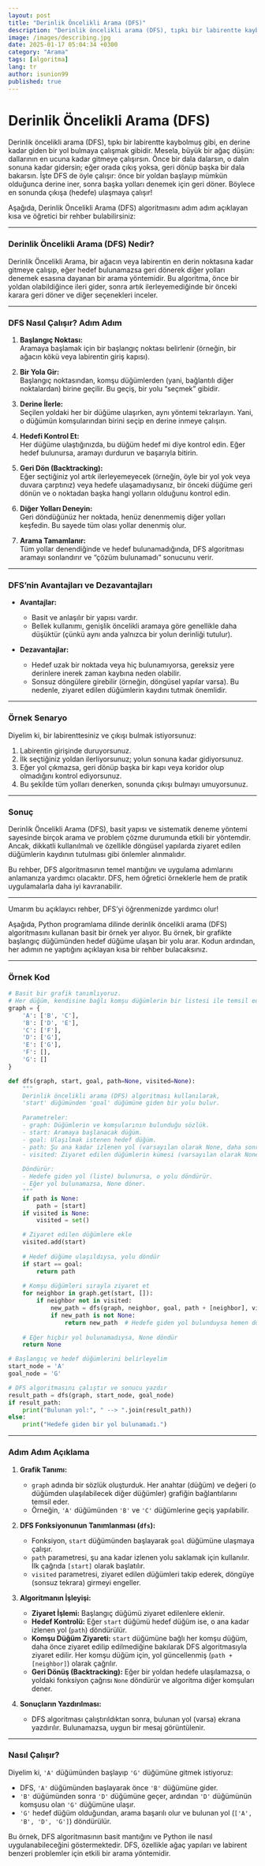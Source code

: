 ```yaml
---
layout: post
title: "Derinlik Öncelikli Arama (DFS)"
description: "Derinlik öncelikli arama (DFS), tıpkı bir labirentte kaybolmuş gibi, en derine kadar giden bir yol bulmaya çalışmak gibidir. Mesela, büyük bir ağaç düşün: dallarının en ucuna kadar gitmeye çalışırsın."
image: /images/describing.jpg
date: 2025-01-17 05:04:34 +0300
category: "Arama"
tags: [algoritma]
lang: tr
author: isunion99
published: true
---
```


# Derinlik Öncelikli Arama (DFS)


Derinlik öncelikli arama (DFS), tıpkı bir labirentte kaybolmuş gibi, en derine kadar giden bir yol bulmaya çalışmak gibidir. Mesela, büyük bir ağaç düşün: dallarının en ucuna kadar gitmeye çalışırsın. Önce bir dala dalarsın, o dalın sonuna kadar gidersin; eğer orada çıkış yoksa, geri dönüp başka bir dala bakarsın. İşte DFS de öyle çalışır: önce bir yoldan başlayıp mümkün olduğunca derine iner, sonra başka yolları denemek için geri döner. Böylece en sonunda çıkışa (hedefe) ulaşmaya çalışır!


Aşağıda, Derinlik Öncelikli Arama (DFS) algoritmasını adım adım açıklayan kısa ve öğretici bir rehber bulabilirsiniz:

---

### Derinlik Öncelikli Arama (DFS) Nedir?

Derinlik Öncelikli Arama, bir ağacın veya labirentin en derin noktasına kadar gitmeye çalışıp, eğer hedef bulunamazsa geri dönerek diğer yolları denemek esasına dayanan bir arama yöntemidir. Bu algoritma, önce bir yoldan olabildiğince ileri gider, sonra artık ilerleyemediğinde bir önceki karara geri döner ve diğer seçenekleri inceler.

---

### DFS Nasıl Çalışır? Adım Adım

1. **Başlangıç Noktası:**  
   Aramaya başlamak için bir başlangıç noktası belirlenir (örneğin, bir ağacın kökü veya labirentin giriş kapısı).

2. **Bir Yola Gir:**  
   Başlangıç noktasından, komşu düğümlerden (yani, bağlantılı diğer noktalardan) birine geçilir. Bu geçiş, bir yolu “seçmek” gibidir.

3. **Derine İlerle:**  
   Seçilen yoldaki her bir düğüme ulaşırken, aynı yöntemi tekrarlayın. Yani, o düğümün komşularından birini seçip en derine inmeye çalışın.

4. **Hedefi Kontrol Et:**  
   Her düğüme ulaştığınızda, bu düğüm hedef mi diye kontrol edin. Eğer hedef bulunursa, aramayı durdurun ve başarıyla bitirin.

5. **Geri Dön (Backtracking):**  
   Eğer seçtiğiniz yol artık ilerleyemeyecek (örneğin, öyle bir yol yok veya duvara çarptınız) veya hedefe ulaşamadıysanız, bir önceki düğüme geri dönün ve o noktadan başka hangi yolların olduğunu kontrol edin.

6. **Diğer Yolları Deneyin:**  
   Geri döndüğünüz her noktada, henüz denenmemiş diğer yolları keşfedin. Bu sayede tüm olası yollar denenmiş olur.

7. **Arama Tamamlanır:**  
   Tüm yollar denendiğinde ve hedef bulunamadığında, DFS algoritması aramayı sonlandırır ve “çözüm bulunamadı” sonucunu verir.

---

### DFS’nin Avantajları ve Dezavantajları

- **Avantajlar:**  
  - Basit ve anlaşılır bir yapısı vardır.
  - Bellek kullanımı, genişlik öncelikli aramaya göre genellikle daha düşüktür (çünkü aynı anda yalnızca bir yolun derinliği tutulur).

- **Dezavantajlar:**  
  - Hedef uzak bir noktada veya hiç bulunamıyorsa, gereksiz yere derinlere inerek zaman kaybına neden olabilir.
  - Sonsuz döngülere girebilir (örneğin, döngüsel yapılar varsa). Bu nedenle, ziyaret edilen düğümlerin kaydını tutmak önemlidir.

---

### Örnek Senaryo

Diyelim ki, bir labirenttesiniz ve çıkışı bulmak istiyorsunuz:

1. Labirentin girişinde duruyorsunuz.
2. İlk seçtiğiniz yoldan ilerliyorsunuz; yolun sonuna kadar gidiyorsunuz.
3. Eğer yol çıkmazsa, geri dönüp başka bir kapı veya koridor olup olmadığını kontrol ediyorsunuz.
4. Bu şekilde tüm yolları denerken, sonunda çıkışı bulmayı umuyorsunuz.

---

### Sonuç

Derinlik Öncelikli Arama (DFS), basit yapısı ve sistematik deneme yöntemi sayesinde birçok arama ve problem çözme durumunda etkili bir yöntemdir. Ancak, dikkatli kullanılmalı ve özellikle döngüsel yapılarda ziyaret edilen düğümlerin kaydının tutulması gibi önlemler alınmalıdır.

Bu rehber, DFS algoritmasının temel mantığını ve uygulama adımlarını anlamanıza yardımcı olacaktır. DFS, hem öğretici örneklerle hem de pratik uygulamalarla daha iyi kavranabilir. 

--- 

Umarım bu açıklayıcı rehber, DFS’yi öğrenmenizde yardımcı olur!


Aşağıda, Python programlama dilinde derinlik öncelikli arama (DFS) algoritmasını kullanan basit bir örnek yer alıyor. Bu örnek, bir grafikte başlangıç düğümünden hedef düğüme ulaşan bir yolu arar. Kodun ardından, her adımın ne yaptığını açıklayan kısa bir rehber bulacaksınız.

---

### Örnek Kod

```python
# Basit bir grafik tanımlıyoruz. 
# Her düğüm, kendisine bağlı komşu düğümlerin bir listesi ile temsil ediliyor.
graph = {
    'A': ['B', 'C'],
    'B': ['D', 'E'],
    'C': ['F'],
    'D': ['G'],
    'E': ['G'],
    'F': [],
    'G': []
}

def dfs(graph, start, goal, path=None, visited=None):
    """
    Derinlik öncelikli arama (DFS) algoritması kullanılarak,
    'start' düğümünden 'goal' düğümüne giden bir yolu bulur.
    
    Parametreler:
    - graph: Düğümlerin ve komşularının bulunduğu sözlük.
    - start: Aramaya başlanacak düğüm.
    - goal: Ulaşılmak istenen hedef düğüm.
    - path: Şu ana kadar izlenen yol (varsayılan olarak None, daha sonra [start] ile başlar).
    - visited: Ziyaret edilen düğümlerin kümesi (varsayılan olarak None, daha sonra boş küme ile başlar).
    
    Döndürür:
    - Hedefe giden yol (liste) bulunursa, o yolu döndürür.
    - Eğer yol bulunamazsa, None döner.
    """
    if path is None:
        path = [start]
    if visited is None:
        visited = set()

    # Ziyaret edilen düğümlere ekle
    visited.add(start)
    
    # Hedef düğüme ulaşıldıysa, yolu döndür
    if start == goal:
        return path
    
    # Komşu düğümleri sırayla ziyaret et
    for neighbor in graph.get(start, []):
        if neighbor not in visited:
            new_path = dfs(graph, neighbor, goal, path + [neighbor], visited)
            if new_path is not None:
                return new_path  # Hedefe giden yol bulunduysa hemen döndür
    
    # Eğer hiçbir yol bulunamadıysa, None döndür
    return None

# Başlangıç ve hedef düğümlerini belirleyelim
start_node = 'A'
goal_node = 'G'

# DFS algoritmasını çalıştır ve sonucu yazdır
result_path = dfs(graph, start_node, goal_node)
if result_path:
    print("Bulunan yol:", " --> ".join(result_path))
else:
    print("Hedefe giden bir yol bulunamadı.")
```

---

### Adım Adım Açıklama

1. **Grafik Tanımı:**
   - `graph` adında bir sözlük oluşturduk. Her anahtar (düğüm) ve değeri (o düğümden ulaşılabilecek diğer düğümler) grafiğin bağlantılarını temsil eder.
   - Örneğin, `'A'` düğümünden `'B'` ve `'C'` düğümlerine geçiş yapılabilir.

2. **DFS Fonksiyonunun Tanımlanması (`dfs`):**
   - Fonksiyon, `start` düğümünden başlayarak `goal` düğümüne ulaşmaya çalışır.
   - `path` parametresi, şu ana kadar izlenen yolu saklamak için kullanılır. İlk çağrıda `[start]` olarak başlatılır.
   - `visited` parametresi, ziyaret edilen düğümleri takip ederek, döngüye (sonsuz tekrara) girmeyi engeller.

3. **Algoritmanın İşleyişi:**
   - **Ziyaret İşlemi:** Başlangıç düğümü ziyaret edilenlere eklenir.
   - **Hedef Kontrolü:** Eğer `start` düğümü hedef düğüm ise, o ana kadar izlenen yol (`path`) döndürülür.
   - **Komşu Düğüm Ziyareti:** `start` düğümüne bağlı her komşu düğüm, daha önce ziyaret edilip edilmediğine bakılarak DFS algoritmasıyla ziyaret edilir. Her komşu düğüm için, yol güncellenmiş (`path + [neighbor]`) olarak çağrılır.
   - **Geri Dönüş (Backtracking):** Eğer bir yoldan hedefe ulaşılamazsa, o yoldaki fonksiyon çağrısı `None` döndürür ve algoritma diğer komşuları dener.

4. **Sonuçların Yazdırılması:**
   - DFS algoritması çalıştırıldıktan sonra, bulunan yol (varsa) ekrana yazdırılır. Bulunamazsa, uygun bir mesaj görüntülenir.

---

### Nasıl Çalışır?

Diyelim ki, `'A'` düğümünden başlayıp `'G'` düğümüne gitmek istiyoruz:
- DFS, `'A'` düğümünden başlayarak önce `'B'` düğümüne gider.
- `'B'` düğümünden sonra `'D'` düğümüne geçer, ardından `'D'` düğümünün komşusu olan `'G'` düğümüne ulaşır.
- `'G'` hedef düğüm olduğundan, arama başarılı olur ve bulunan yol (`['A', 'B', 'D', 'G']`) döndürülür.

Bu örnek, DFS algoritmasının basit mantığını ve Python ile nasıl uygulanabileceğini göstermektedir. DFS, özellikle ağaç yapıları ve labirent benzeri problemler için etkili bir arama yöntemidir.